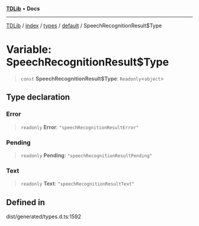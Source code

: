 [**TDLib**](../../../../../../README.md) • **Docs**

***

[TDLib](../../../../../../modules.md) / [index](../../../../../README.md) / [types](../../../README.md) / [default](../README.md) / SpeechRecognitionResult$Type

# Variable: SpeechRecognitionResult$Type

> `const` **SpeechRecognitionResult$Type**: `Readonly`\<`object`\>

## Type declaration

### Error

> `readonly` **Error**: `"speechRecognitionResultError"`

### Pending

> `readonly` **Pending**: `"speechRecognitionResultPending"`

### Text

> `readonly` **Text**: `"speechRecognitionResultText"`

## Defined in

dist/generated/types.d.ts:1592
